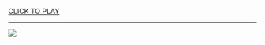 
<a href="https://premium76.site?title=unblocked_games_september_2024&ref=13M">CLICK TO PLAY</a></h3>
<hr>

<a href="https://premium76.site?title=unblocked_games_september_2024&ref=13M"><img src="https://clearcache.store/games.png"></a>


